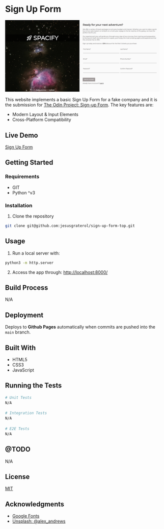 # Sign Up Form

![Sign Up Form](./readme-assets/screenshot-01.png)

This website implements a basic Sign Up Form for a fake company and it is the submission for [The Odin Project: Sign-up Form](https://www.theodinproject.com/lessons/node-path-intermediate-html-and-css-sign-up-form). The key features are:

- Modern Layout & Input Elements
- Cross-Platform Compatibility





## Live Demo

[Sign Up Form](https://jesusgraterol.github.io/sign-up-form-top/)





## Getting Started

### Requirements

- GIT
- Python ^v3

### Installation

1) Clone the repository
```bash
git clone git@github.com:jesusgraterol/sign-up-form-top.git
```





## Usage

1) Run a local server with:

```bash
python3 -m http.server
```

2) Access the app through: [http://localhost:8000/](http://localhost:8000/)





## Build Process

N/A





## Deployment

Deploys to **Github Pages** automatically when commits are pushed into the `main` branch.






## Built With

- HTML5
- CSS3
- JavaScript





## Running the Tests

```bash
# Unit Tests
N/A

# Integration Tests
N/A

# E2E Tests
N/A
```





## @TODO

N/A





## License

[MIT](https://choosealicense.com/licenses/mit/)





## Acknowledgments

- [Google Fonts](https://fonts.google.com/icons)
- [Unsplash: @alex_andrews](https://unsplash.com/@alex_andrews)